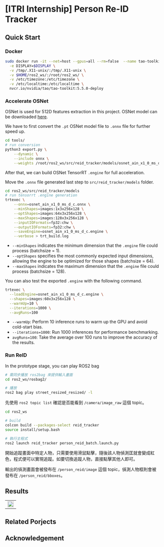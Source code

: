 # [ITRI Internship] Person Re-ID Tracker
<!-- 
This project is largely based on [ros2_tao_pointpillars](https://github.com/NVIDIA-AI-IOT/ros2_tao_pointpillars). The code is modified for Mask2Former TensorRT .engine file inference. -->


## Quick Start
### Docker
```bash
sudo docker run -it --net=host --gpus=all --rm=false  --name tao-toolkit-5.5.0-deploy \
  -e DISPLAY=$DISPLAY \
  -v /tmp/.X11-unix/:/tmp/.X11-unix \
  -v $HOME/ros2_ws/:/root/ros2_ws/ \
  -v /etc/timezone:/etc/timezone \
  -v /etc/localtime:/etc/localtime \
  nvcr.io/nvidia/tao/tao-toolkit:5.5.0-deploy
```

### Accelerate OSNet
OSNet is used for 512D features extraction in this project. OSNet model can be downloaded [here](https://kaiyangzhou.github.io/deep-person-reid/MODEL_ZOO).

We have to first convert the `.pt` OSNet model file to `.onnx` file for further speed up. 

```bash
cd tools/
# run conversion
python3 export.py \
    --dynamic \
    --include onnx \
    --weights /root/ros2_ws/src/reid_tracker/models/osnet_ain_x1_0_ms_d_c.pt
```

After that, we can build OSNet TensorRT `.engine` for full acceleration. 

Move the `.onnx` file generated last step to `src/reid_tracker/models` folder. 
```bash
cd ros2_ws/src/reid_tracker/models
# run tensorrt .engine generation
trtexec \
    --onnx=osnet_ain_x1_0_ms_d_c.onnx \
    --minShapes=images:1x3x256x128 \
    --optShapes=images:64x3x256x128 \
    --maxShapes=images:128x3x256x128 \
    --inputIOFormats=fp32:chw \
    --outputIOFormats=fp32:chw \
    --saveEngine=osnet_ain_x1_0_ms_d_c.engine \
    --verbose > trt_build.log
```

- `--minShapes` indicates the minimum dimension that the `.engine` file could process (batchsize = 1).
- `--optShapes` specifies the most commonly expected input dimensions, allowing the engine to be optimized for those shapes (batchsize = 64).
- `--maxShapes` indicates the maximum dimension that the `.engine` file could process (batchsize = 128).

You can also test the exported `.engine` with the following command.

```bash
trtexec \
  --loadEngine=osnet_ain_x1_0_ms_d_c.engine \
  --shapes=images:60x3x256x128 \
  --warmUp=10 \
  --iterations=1000 \
  --avgRuns=100
```

- `--warmUp`: Perform 10 inference runs to warm up the GPU and avoid cold-start bias.
- `--iterations=1000`: Run 1000 inferences for performance benchmarking.
- `avgRuns=100`: Take the average over 100 runs to improve the accuracy of the results.

### Run ReID
In the prototype stage, you can play ROS2 bag 

```bash
# 需同步播放 ros2bag 來提供輸入畫面
cd ros2_ws/rosbag2/

# 播放
ros2 bag play street_resized_resized/ -l

```
先使用 `ros2 topic list` 確認是否能看到 `/camera/image_raw` 這個 topic。

```bash
cd ros2_ws

# build
colcon build --packages-select reid_tracker
source install/setup.bash

# 執行主程式
ros2 launch reid_tracker person_reid_batch.launch.py
```
開始追蹤畫面中特定人物，只需要使用滑鼠點擊，隨後該人物偵測匡就會變成紅色，程式便可以實現追蹤。如要切換追蹤人物，直接點擊其他人即可。

輸出的偵測畫面會被發布在 `/person_reid/image` 這個 topic，偵測人物框則會被發布在 `/person_reid/bboxes`。



## Results
<table style="width: 100%; table-layout: fixed;">
  <tr>
    <td style="width: 100%; vertical-align: top;">
      <div style="width: 100%; text-align: center;">
        <img src="readme_media/reid_tracker_shorten.gif" style="width: 100%;" />
        <!-- <div style="margin-top: 8px;">Mapillary</div> -->
      </div>
    </td>
  </tr>
</table>


## Related Porjects

## Acknowledgement
